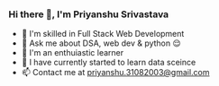 ### Hi there 👋, I'm Priyanshu Srivastava
- 🌱 I'm skilled in Full Stack Web Development
- 💬 Ask me about DSA, web dev & python 😌
- 🔭 I'm an enthuiastic learner
- 🤔 I have currently started to learn data sceince
- 📫 Contact me at priyanshu.31082003@gmail.com

<!--
**priyanshu31/priyanshu31** is a ✨ _special_ ✨ repository because its `README.md` (this file) appears on your GitHub profile.

Here are some ideas to get you started:

- 🔭 I’m currently working on ...
- 🌱 I’m currently learning ...
- 👯 I’m looking to collaborate on ...
- 🤔 I’m looking for help with ...
- 💬 Ask me about ...
- 📫 How to reach me: ...
- 😄 Pronouns: ...
- ⚡ Fun fact: ...
-->
